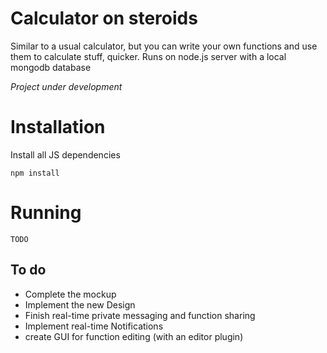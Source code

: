 # Calculator on steroids
Similar to a usual calculator, but you can write your own functions and use them to calculate stuff, quicker.
Runs on node.js server with a local mongodb database

*Project under development*

# Installation

Install all JS dependencies

    npm install

# Running

    TODO



## To do
* Complete the mockup
* Implement the new Design
* Finish real-time private messaging and function sharing
* Implement real-time Notifications
* create GUI for function editing (with an editor plugin)
